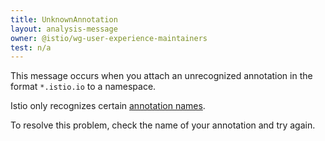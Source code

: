 ```yaml
---
title: UnknownAnnotation
layout: analysis-message
owner: @istio/wg-user-experience-maintainers
test: n/a
---
```


This message occurs when you attach an unrecognized annotation in the format `*.istio.io` to a namespace.

Istio only recognizes certain [annotation names](/docs/reference/config/annotations/).

To resolve this problem, check the name of your annotation and try again.
